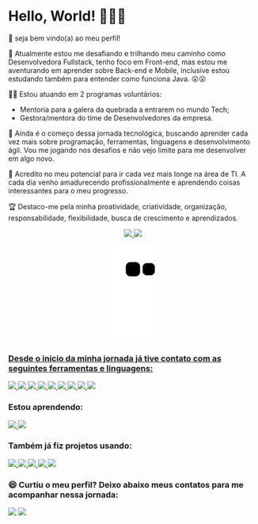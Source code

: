 # Hello, World! 👩🏽‍💻

👋 seja bem vindo(a) ao meu perfil! 

🔎 Atualmente estou me desafiando e trilhando meu caminho como Desenvolvedora Fullstack, tenho foco em Front-end, mas estou me aventurando em aprender sobre Back-end e Mobile, inclusive estou estudando também para entender como funciona Java. 😮😮

👩‍💻 Estou atuando em 2 programas voluntários:
- Mentoria para a galera da quebrada a entrarem no mundo Tech;
- Gestora/mentora do time de Desenvolvedores da empresa.

🥰 Ainda é o começo dessa jornada tecnológica, buscando aprender cada vez mais sobre programação, ferramentas, linguagens e desenvolvimento ágil. Vou me jogando nos desafios e não vejo limite para me desenvolver em algo novo. 

💪 Acredito no meu potencial para ir cada vez mais longe na área de TI. A cada dia venho amadurecendo profissionalmente e aprendendo coisas interessantes para o meu progresso.

🏆 Destaco-me pela minha proatividade, criatividade, organização, responsabilidade, flexibilidade, busca de crescimento e aprendizados.

<div align="center">
  <a href="https://github.com/jennifer-cruz">
  <img height="160em" src="https://github-readme-stats.vercel.app/api?username=jennifer-cruz&show_icons=true&theme=radical&include_all_commits=true&count_private=true."/>
  <img height="160em" src="https://github-readme-stats.vercel.app/api/top-langs/?username=jennifer-cruz&layout=compact&langs_count=7&theme=radical&include_all_commits=true&count_private=true."/>
</div>

<div align="center"> 
 
  ![Snake animation](https://github.com/rafaballerini/rafaballerini/blob/output/github-contribution-grid-snake.svg)
 
</div>
  
### Desde o inicio da minha jornada já tive contato com as seguintes ferramentas e linguagens:

<a href="" alt="HTML5" target="_blank">
  <img src="https://img.shields.io/badge/HTML5-E34F26?style=for-the-badge&logo=html5&logoColor=white">
</a> <a href="" alt="CSS3" target="_blank">
  <img src="https://img.shields.io/badge/CSS3-1572B6?style=for-the-badge&logo=css3&logoColor=white">
</a> <a href="" alt="JavaScript" target="_blank">
  <img src="https://img.shields.io/badge/JavaScript-323330?style=for-the-badge&logo=javascript&logoColor=F7DF1E">
</a> <a href="" alt="ReactJS" target="_blank">
  <img src="https://img.shields.io/badge/React-20232A?style=for-the-badge&logo=react&logoColor=61DAFB">
</a> <a href="" alt="Git" target="_blank">
  <img src="https://img.shields.io/badge/Git-E34F26?style=for-the-badge&logo=git&logoColor=white">
</a> <a href="" alt="Material-UI" target="_blank">
  <img src="https://img.shields.io/badge/Material--UI-0081CB?style=for-the-badge&logo=material-ui&logoColor=white">
</a> <a href="" alt="Styled Components" target="_blank">
  <img src="https://img.shields.io/badge/styled--components-DB7093?style=for-the-badge&logo=styled-components&logoColor=white">
</a> <a href="" alt="GitLab" target="_blank"> <img src="https://img.shields.io/badge/GitLab-330F63?style=for-the-badge&logo=gitlab&logoColor=white"> </a> <a href="" alt="Git" target="_blank"> <img src="https://img.shields.io/badge/Git-E34F26?style=for-the-badge&logo=git&logoColor=white">
</a>


### Estou aprendendo:
  
</a> <a href="" alt="Java" target="_blank">
  <img src="https://img.shields.io/badge/Java-ED8B00?style=for-the-badge&logo=java&logoColor=white">
</a> <a href="" alt="NodeJS" target="_blank">
  <img src="https://img.shields.io/badge/Node.js-43853D?style=for-the-badge&logo=node.js&logoColor=white"> </a>



### Também já fiz projetos usando:

<a href="" alt="AngularJS" target="_blank">
  <img src="https://img.shields.io/badge/AngularJS-E23237?style=for-the-badge&logo=angularjs&logoColor=white">
</a> <a href="" alt="VueJS" target="_blank">
  <img src="https://img.shields.io/badge/Vue.js-35495E?style=for-the-badge&logo=vue.js&logoColor=4FC08D">
</a> <a href="" alt="Amazon AWS" target="_blank">
  <img src="https://img.shields.io/badge/Amazon_AWS-232F3E?style=for-the-badge&logo=amazon-aws&logoColor=white"> </a> <a href="" alt="Blogger" target="_blank">
  <img src="https://img.shields.io/badge/Blogger-FF5722?style=for-the-badge&logo=blogger&logoColor=white"> </a> <a href="" alt="Wordpress" target="_blank">
  <img src="https://img.shields.io/badge/WordPress-006E93?style=for-the-badge&logo=wordpress&logoColor=white"> </a> 

  
  
  ### 😄 Curtiu o meu perfil? Deixo abaixo meus contatos para me acompanhar nessa jornada:
  <div> 
  <a href = "mailto:jennifermrcruz@gmail.com"><img src="https://img.shields.io/badge/-Gmail-%23333?style=for-the-badge&logo=gmail&logoColor=white" target="_blank"></a>
  <a href="https://www.linkedin.com/in/jennifercruz-/" target="_blank"><img src="https://img.shields.io/badge/-LinkedIn-%230077B5?style=for-the-badge&logo=linkedin&logoColor=white" target="_blank"></a> </div>
